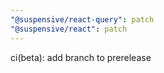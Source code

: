 ```yaml
---
"@suspensive/react-query": patch
"@suspensive/react": patch
---
```


ci(beta): add branch to prerelease

